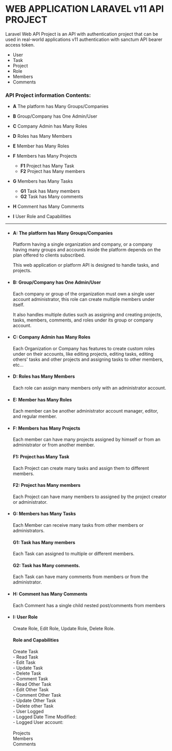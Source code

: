 # WEB APPLICATION LARAVEL v11 API PROJECT
Laravel Web API Project is an API with authentication project that can be used in real-world applications v11 authentication with sanctum API bearer access token. 
 - User
 - Task
 - Project
 - Role
 - Members
 - Comments

<div>
 <h3>API Project information Contents:</h3> 
</div> 

 - <strong>A</strong> The platform has Many Groups/Companies
 - <strong>B</strong> Group/Company has One Admin/User
 - <strong>C</strong> Company Admin has Many Roles
    
 - <strong>D</strong> Roles has Many Members
 - <strong>E</strong> Member has Many Roles 
 - <strong>F</strong> Members has Many Projects
   - <strong>F1</strong> Project has Many Task
   - <strong>F2</strong> Project has Many members

 - <strong>G</strong> Members has Many Tasks 
    - <strong>G1</strong> Task has Many members   
    - <strong>G2</strong> Task has Many comments
 - <strong>H</strong> Comment has Many Comments
 - <strong>I</strong> User Role and Capabilities  
<hr />

 - <div>
    <h4>A: The platform has Many Groups/Companies</h4>
    <p>Platform having a single organization and company, or a company having many groups and accounts inside the platform depends on the plan offered to clients subscribed.</p>
    <p>This web application or platform API is designed to handle tasks, and projects.</p>
   </div>
 - <div>
    <h4>B: Group/Company has One Admin/User</h4>
    <p>Each company or group of the organization must own a single user account administrator, this role can create multiple members under itself. </p>
    <p>It also handles multiple duties such as assigning and creating projects, tasks, members, comments, and roles under its group or company account.</p>
   </div>   
 - <div>
    <h4>C: Company Admin has Many Roles</h4>
    <p>Each Organization or Company has features to create custom roles under on their accounts, like editing projects, editing tasks, editing others' tasks and other projects and assigning tasks to other members, etc...</p>
   </div>  
 - <div>
    <h4>D: Roles has Many Members</h4>
    <p>Each role can assign many members only with an administrator account.</p>
   </div>  
 - <div>
    <h4>E: Member has Many Roles</h4>
    <p>Each member can be another administrator account manager, editor, and regular member.</p>
   </div>
 - <div>
    <h4>F: Members has Many Projects</h4>
    <p>Each member can have many projects assigned by himself or from an administrator or from another member. </p>
      <div>
         <h4>F1: Project has Many Task</h4>
         <p>Each Project can create many tasks and assign them to different members. </p>
         <h4>F2: Project has Many members</h4>
         <p>Each Project can have many members to assigned by the project creator or administrator.</p>   
      </div>
   </div>  
 - <div>
      <h4>G: Members has Many Tasks</h4>
      <p>Each Member can receive many tasks from other members or administrators.</p>   
      <div>
       <h4>G1: Task has Many members</h4> 
       <p>Each Task can assigned to multiple or different members.</p>
       <h4>G2: Task has Many comments.</h4>
       <p>Each Task can have many comments from members or from the administrator.</p>
      </div>
   </div>  
 - <div>
      <h4>H: Comment has Many Comments</h4>
      <p>Each Comment has a single child nested post/comments from members</p>   
   </div>     
 - <div>
    <h4>I: User Role </h4>
    Create Role, Edit Role, Update Role, Delete Role.
    <h4>Role and Capabilities</h4>
    <div>
      Create Task  
      <br> - Read Task
      <br> - Edit Task
      <br> - Update Task
      <br> - Delete Task
      <br> - Comment Task
      <br> - Read Other Task
      <br>- Edit Other Task
      <br>- Comment Other Task
      <br>- Update Other Task
      <br>- Delete other Task
        <div> - User Logged 
        <br>  - Logged Date Time Modified:
        <br>  - Logged User account:
       </div>
   <br>Projects  
   <br>Members
   <br>Comments
   </div>
</div>
